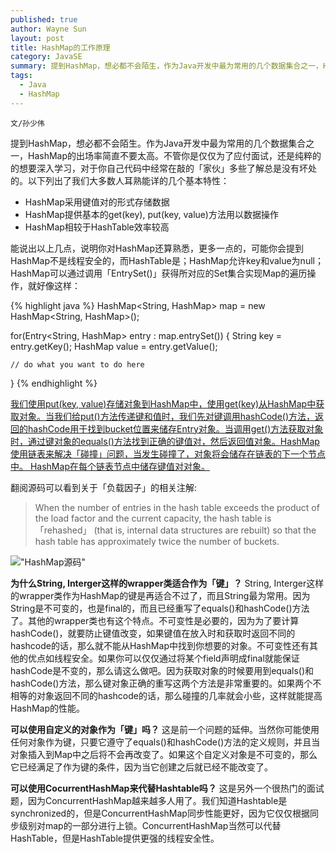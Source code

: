 ```yaml
---
published: true
author: Wayne Sun
layout: post
title: HashMap的工作原理
category: JavaSE
summary: 提到HashMap，想必都不会陌生，作为Java开发中最为常用的几个数据集合之一，HashMap的出场率简直不要太高。不管你是仅仅为了应付面试，还是纯粹的的想要深入学习，对于你自己代码中经常在敲的「家伙」多些了解总是没有坏处的。
tags:
  - Java
  - HashMap
---
```


`文/孙少伟`

提到HashMap，想必都不会陌生。作为Java开发中最为常用的几个数据集合之一，HashMap的出场率简直不要太高。不管你是仅仅为了应付面试，还是纯粹的的想要深入学习，对于你自己代码中经常在敲的「家伙」多些了解总是没有坏处的。以下列出了我们大多数人耳熟能详的几个基本特性：

* HashMap采用键值对的形式存储数据
* HashMap提供基本的get(key), put(key, value)方法用以数据操作
* HashMap相较于HashTable效率较高

能说出以上几点，说明你对HashMap还算熟悉，更多一点的，可能你会提到HashMap不是线程安全的，而HashTable是；HashMap允许key和value为null；HashMap可以通过调用「EntrySet()」获得所对应的Set集合实现Map的遍历操作，就好像这样：

{% highlight java %}
HashMap<String, HashMap> map = new HashMap<String, HashMap>();

for(Entry<String, HashMap> entry : map.entrySet()) {
    String key = entry.getKey();
    HashMap value = entry.getValue();

    // do what you want to do here
}
{% endhighlight %}

<u>我们使用put(key, value)存储对象到HashMap中，使用get(key)从HashMap中获取对象。当我们给put()方法传递键和值时，我们先对键调用hashCode()方法，返回的hashCode用于找到bucket位置来储存Entry对象。当调用get()方法获取对象时，通过键对象的equals()方法找到正确的键值对，然后返回值对象。HashMap使用链表来解决「碰撞」问题，当发生碰撞了，对象将会储存在链表的下一个节点中。 HashMap在每个链表节点中储存键值对对象。</u>

翻阅源码可以看到关于「负载因子」的相关注解:
> When the number of entries in the hash table exceeds the product of the load factor and the current 
> capacity, the hash table is 「rehashed」 (that is, internal data structures are rebuilt) so that the hash 
> table has approximately twice the number of buckets.


!["HashMap源码"](https://sunswayne.com/images/hashmapsourcecode.png)

**为什么String, Interger这样的wrapper类适合作为「键」？** 
String, Interger这样的wrapper类作为HashMap的键是再适合不过了，而且String最为常用。因为String是不可变的，也是final的，而且已经重写了equals()和hashCode()方法了。其他的wrapper类也有这个特点。不可变性是必要的，因为为了要计算hashCode()，就要防止键值改变，如果键值在放入时和获取时返回不同的hashcode的话，那么就不能从HashMap中找到你想要的对象。不可变性还有其他的优点如线程安全。如果你可以仅仅通过将某个field声明成final就能保证hashCode是不变的，那么请这么做吧。因为获取对象的时候要用到equals()和hashCode()方法，那么键对象正确的重写这两个方法是非常重要的。如果两个不相等的对象返回不同的hashcode的话，那么碰撞的几率就会小些，这样就能提高HashMap的性能。

**可以使用自定义的对象作为「键」吗？** 
这是前一个问题的延伸。当然你可能使用任何对象作为键，只要它遵守了equals()和hashCode()方法的定义规则，并且当对象插入到Map中之后将不会再改变了。如果这个自定义对象是不可变的，那么它已经满足了作为键的条件，因为当它创建之后就已经不能改变了。

**可以使用CocurrentHashMap来代替Hashtable吗？**
这是另外一个很热门的面试题，因为ConcurrentHashMap越来越多人用了。我们知道Hashtable是synchronized的，但是ConcurrentHashMap同步性能更好，因为它仅仅根据同步级别对map的一部分进行上锁。ConcurrentHashMap当然可以代替HashTable，但是HashTable提供更强的线程安全性。